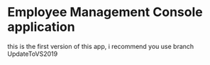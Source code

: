 # Employee Management Console application 
this is the first version of this app, i recommend you use branch UpdateToVS2019
